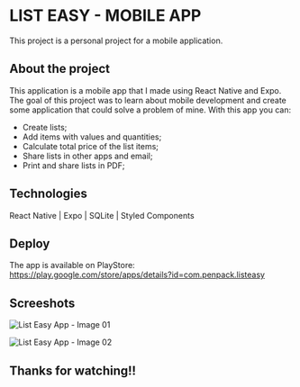 # LIST EASY - MOBILE APP

This project is a personal project for a mobile application.

## About the project

This application is a mobile app that I made using React Native and Expo. The goal of this project was to learn about mobile development and create some application that could solve a problem of mine. With this app you can:

- Create lists;
- Add items with values and quantities;
- Calculate total price of the list items;
- Share lists in other apps and email;
- Print and share lists in PDF;

## Technologies

React Native | Expo | SQLite | Styled Components

## Deploy

The app is available on PlayStore: https://play.google.com/store/apps/details?id=com.penpack.listeasy

## Screeshots

<img
  src="https://mafreitas.com.br/wp-content/uploads/2024/01/list_easy_thumb_01-1.jpg"
  alt="List Easy App - Image 01"
  style="display: inline-block; margin: 0 auto; max-width: 300px">

<img
  src="https://mafreitas.com.br/wp-content/uploads/2024/01/list_easy_thumb_02-1.jpg"
  alt="List Easy App - Image 02"
  style="display: inline-block; margin: 0 auto; max-width: 300px">

## Thanks for watching!!

